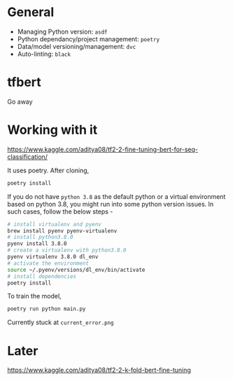 # General

* Managing Python version: `asdf`
* Python dependancy/project management: `poetry`
* Data/model versioning/management: `dvc`
* Auto-linting: `black`

# tfbert
Go away


# Working with it

https://www.kaggle.com/aditya08/tf2-2-fine-tuning-bert-for-seq-classification/

It uses poetry. After cloning,

```bash
poetry install
```

If you do not have `python 3.8` as the default python or a virtual environment based on python 3.8, you might run into some python version issues. In such cases, follow the below steps -
```bash
# install virtualenv and pyenv
brew install pyenv pyenv-virtualenv
# install python3.8.0
pyenv install 3.8.0
# create a virtualenv with python3.8.0
pyenv virtualenv 3.8.0 dl_env
# activate the environment
source ~/.pyenv/versions/dl_env/bin/activate
# install dependencies
poetry install
```

To train the model,

```bash
poetry run python main.py
```

Currently stuck at `current_error.png`

# Later

https://www.kaggle.com/aditya08/tf2-2-k-fold-bert-fine-tuning
